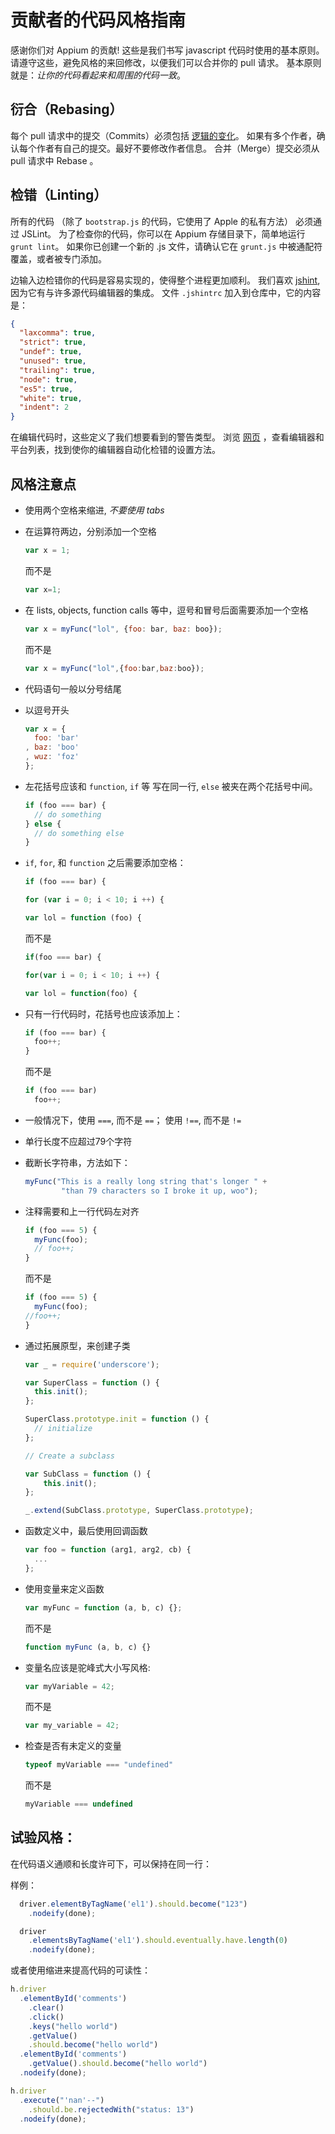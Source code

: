 # 贡献者的代码风格指南

感谢你们对 Appium 的贡献! 这些是我们书写 javascript 代码时使用的基本原则。
请遵守这些，避免风格的来回修改，以便我们可以合并你的 pull 请求。
基本原则就是：*让你的代码看起来和周围的代码一致*。

## 衍合（Rebasing）

每个 pull 请求中的提交（Commits）必须包括 [逻辑的变化](https://github.com/appium/appium/pull/920#issuecomment-21588553)。
如果有多个作者，确认每个作者有自己的提交。最好不要修改作者信息。
合并（Merge）提交必须从 pull 请求中 Rebase 。

## 检错（Linting）

所有的代码 （除了 `bootstrap.js` 的代码，它使用了 Apple 的私有方法） 必须通过 JSLint。
为了检查你的代码，你可以在 Appium 存储目录下，简单地运行 `grunt lint`。
如果你已创建一个新的 .js 文件，请确认它在 `grunt.js` 中被通配符覆盖，或者被专门添加。

边输入边检错你的代码是容易实现的，使得整个进程更加顺利。
我们喜欢 [jshint](http://www.jshint.com), 因为它有与许多源代码编辑器的集成。
文件 `.jshintrc` 加入到仓库中，它的内容是：

```json
{
  "laxcomma": true,
  "strict": true,
  "undef": true,
  "unused": true,
  "trailing": true,
  "node": true,
  "es5": true,
  "white": true,
  "indent": 2
}
```

在编辑代码时，这些定义了我们想要看到的警告类型。
浏览 [网页](http://www.jshint.com/platforms/) ，查看编辑器和平台列表，找到使你的编辑器自动化检错的设置方法。

## 风格注意点

*   使用两个空格来缩进, *不要使用 tabs*
*   在运算符两边，分别添加一个空格

    ```js
    var x = 1;
    ```
    而不是
    ```js
    var x=1;
    ```

*   在 lists, objects, function calls 等中，逗号和冒号后面需要添加一个空格

    ```js
    var x = myFunc("lol", {foo: bar, baz: boo});
    ```
    而不是
    ```js
    var x = myFunc("lol",{foo:bar,baz:boo});
    ```

*   代码语句一般以分号结尾
*   以逗号开头

    ```js
    var x = {
      foo: 'bar'
    , baz: 'boo'
    , wuz: 'foz'
    };
    ```


*   左花括号应该和 `function`, `if` 等 写在同一行, `else` 被夹在两个花括号中间。

    ```js
    if (foo === bar) {
      // do something
    } else {
      // do something else
    }
    ```

*   `if`, `for`, 和 `function` 之后需要添加空格：

    ```js
    if (foo === bar) {
    ```
    ```js
    for (var i = 0; i < 10; i ++) {
    ```
    ```js
    var lol = function (foo) {
    ```
    而不是
    ```js
    if(foo === bar) {
    ```
    ```js
    for(var i = 0; i < 10; i ++) {
    ```
    ```js
    var lol = function(foo) {
    ```

*   只有一行代码时，花括号也应该添加上：

    ```js
    if (foo === bar) {
      foo++;
    }
    ```
    而不是
    ```js
    if (foo === bar)
      foo++;
    ```

*   一般情况下，使用 `===`, 而不是 `==`； 使用 `!==`, 而不是 `!=`
*   单行长度不应超过79个字符
*   截断长字符串，方法如下：

    ```js
    myFunc("This is a really long string that's longer " +
            "than 79 characters so I broke it up, woo");
    ```

*   注释需要和上一行代码左对齐

    ```js
    if (foo === 5) {
      myFunc(foo);
      // foo++;
    }
    ```
    而不是
    ```js
    if (foo === 5) {
      myFunc(foo);
    //foo++;
    }
    ```

*   通过拓展原型，来创建子类

    ```js
    var _ = require('underscore');

    var SuperClass = function () {
      this.init();
    };

    SuperClass.prototype.init = function () {
      // initialize
    };

    // Create a subclass

    var SubClass = function () {
        this.init();
    };

    _.extend(SubClass.prototype, SuperClass.prototype);
    ```

*   函数定义中，最后使用回调函数

    ```js
    var foo = function (arg1, arg2, cb) {
      ...
    };
    ```

*   使用变量来定义函数

    ```js
    var myFunc = function (a, b, c) {};
    ```
    而不是
    ```js
    function myFunc (a, b, c) {}
    ```

*   变量名应该是驼峰式大小写风格:

    ```js
    var myVariable = 42;
    ```
    而不是
    ```js
    var my_variable = 42;
    ```

*   检查是否有未定义的变量

    ```js
    typeof myVariable === "undefined"
    ```
    而不是
    ```js
    myVariable === undefined
    ```

## 试验风格：

在代码语义通顺和长度许可下，可以保持在同一行：

样例：

```js
  driver.elementByTagName('el1').should.become("123")
    .nodeify(done);

  driver
    .elementsByTagName('el1').should.eventually.have.length(0)
    .nodeify(done);
```

或者使用缩进来提高代码的可读性：

```js
h.driver
  .elementById('comments')
    .clear()
    .click()
    .keys("hello world")
    .getValue()
    .should.become("hello world")
  .elementById('comments')
    .getValue().should.become("hello world")
  .nodeify(done);

h.driver
  .execute("'nan'--")
    .should.be.rejectedWith("status: 13")
  .nodeify(done);        
```
